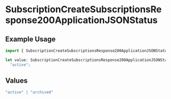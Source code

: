 # SubscriptionCreateSubscriptionsResponse200ApplicationJSONStatus

## Example Usage

```typescript
import { SubscriptionCreateSubscriptionsResponse200ApplicationJSONStatus } from "jani-payments/models/operations";

let value: SubscriptionCreateSubscriptionsResponse200ApplicationJSONStatus =
  "active";
```

## Values

```typescript
"active" | "archived"
```